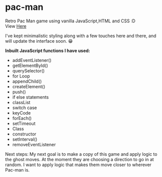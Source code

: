 # pac-man
Retro Pac Man game using vanilla JavaScript,HTML and CSS :D<br>
View <a href="https://vinayak-singh5302.github.io/pac-man">Here</a>

I've kept minimalistic styling along with a few touches here and there, and will update the interface soon. 😁<br>

<strong>Inbuilt JavaScript functions I have used:</strong><br>
<ul>
  <li>addEventListener()</li>
  <li>getElementById()</li>
  <li>querySelector()</li>
  <li>for Loop</li>
  <li>appendChild()</li>
  <li>createElement()</li>
  <li>push()</li>
  <li>if else statements</li>
  <li>classList</li>
  <li>switch case</li>
  <li>keyCode</li>
  <li>forEach()</li>
  <li>setTimeout</li>
  <li>Class</li>
  <li>constructor</li>
  <li>setInterval()</li>
  <li>removeEventListener</li>
</ul>

Next steps:
My next goal is to make a copy of this game and apply logic to the ghost moves. At the moment they are choosing a direction to go in at random. I want to apply logic that makes them move closer to wherever Pac-man is.<br>
